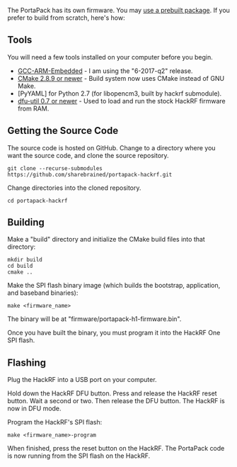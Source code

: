 The PortaPack has its own firmware. You may [use a prebuilt package](Updating-Firmware). If you prefer to build from scratch, here's how:

## Tools

You will need a few tools installed on your computer before you begin.

* [GCC-ARM-Embedded](https://launchpad.net/gcc-arm-embedded) - I am using the "6-2017-q2" release.
* [CMake 2.8.9 or newer](https://cmake.org/download/) - Build system now uses CMake instead of GNU Make.
* [PyYAML] for Python 2.7 (for libopencm3, built by hackrf submodule).
* [dfu-util 0.7 or newer](http://dfu-util.sourceforge.net) - Used to load and run the stock HackRF firmware from RAM.

## Getting the Source Code

The source code is hosted on GitHub. Change to a directory where you want the source code, and clone the source repository.

    git clone --recurse-submodules https://github.com/sharebrained/portapack-hackrf.git

Change directories into the cloned repository.

    cd portapack-hackrf

## Building

Make a "build" directory and initialize the CMake build files into that directory:

    mkdir build
    cd build
    cmake ..

Make the SPI flash binary image (which builds the bootstrap, application, and baseband binaries):

    make <firmware_name>

The binary will be at "firmware/portapack-h1-firmware.bin".

Once you have built the binary, you must program it into the HackRF One SPI flash.

## Flashing

Plug the HackRF into a USB port on your computer.

Hold down the HackRF DFU button. Press and release the HackRF reset button. Wait a second or two. Then release the DFU button. The HackRF is now in DFU mode.

Program the HackRF's SPI flash:

    make <firmware_name>-program

When finished, press the reset button on the HackRF. The PortaPack code is now running from the SPI flash on the HackRF.